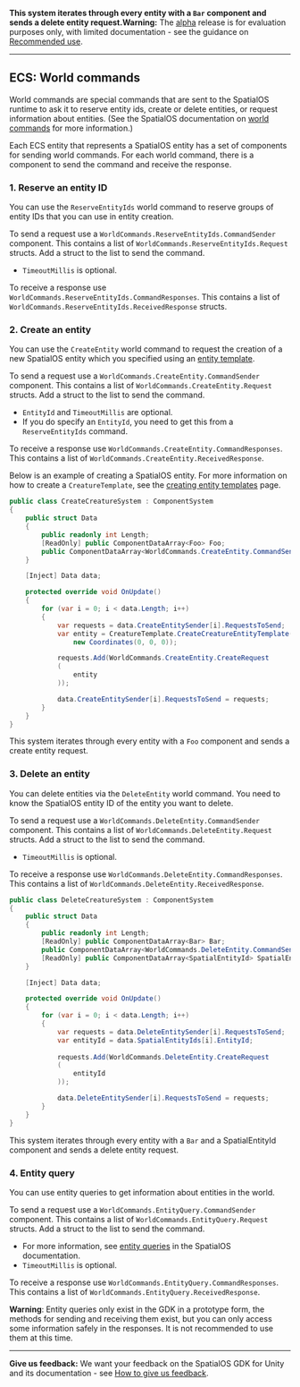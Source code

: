 **This system iterates through every entity with a `Bar` component and sends a delete entity request.Warning:** The [alpha](https://docs.improbable.io/reference/latest/shared/release-policy#maturity-stages) release is for evaluation purposes only, with limited documentation - see the guidance on [Recommended use](../../../README.md#recommended-use).

-----


## ECS: World commands

World commands are special commands that are sent to the SpatialOS runtime to ask it to reserve entity ids, create or delete entities, or request information about entities. (See the SpatialOS documentation on [world commands](https://docs.improbable.io/reference/latest/shared/design/commands#world-commands) for more information.) 

Each ECS entity that represents a SpatialOS entity has a set of components for sending world commands. For each world command, there is a component to send the command and receive the response. 

### 1. Reserve an entity ID

You can use the `ReserveEntityIds` world command to reserve groups of entity IDs that you can use in entity creation.

To send a request use a `WorldCommands.ReserveEntityIds.CommandSender` component. This contains a list of `WorldCommands.ReserveEntityIds.Request` structs. Add a struct to the list to send the command.

- `TimeoutMillis` is optional.

To receive a response use `WorldCommands.ReserveEntityIds.CommandResponses`. This contains a list of `WorldCommands.ReserveEntityIds.ReceivedResponse` structs.

### 2. Create an entity

You can use the `CreateEntity` world command to request the creation of a new SpatialOS entity which you specified using an [entity template](../entity-templates.md).

To send a request use a `WorldCommands.CreateEntity.CommandSender` component. This contains a list of `WorldCommands.CreateEntity.Request` structs. Add a struct to the list to send the command.

- `EntityId` and `TimeoutMillis` are optional.
- If you do specify an `EntityId`, you need to get this from a `ReserveEntityIds` command.

To receive a response use `WorldCommands.CreateEntity.CommandResponses`. This contains a list of `WorldCommands.CreateEntity.ReceivedResponse`.

Below is an example of creating a SpatialOS entity. For more information on how to create a `CreatureTemplate`, see the [creating entity templates](../creating-entities.md) page. 

```csharp
public class CreateCreatureSystem : ComponentSystem
{
    public struct Data
    {
        public readonly int Length;
        [ReadOnly] public ComponentDataArray<Foo> Foo;
        public ComponentDataArray<WorldCommands.CreateEntity.CommandSender> CreateEntitySender;
    }

    [Inject] Data data;

    protected override void OnUpdate()
    {
        for (var i = 0; i < data.Length; i++)
        {
            var requests = data.CreateEntitySender[i].RequestsToSend;
            var entity = CreatureTemplate.CreateCreatureEntityTemplate(
                new Coordinates(0, 0, 0));

            requests.Add(WorldCommands.CreateEntity.CreateRequest
            (
                entity
            ));

            data.CreateEntitySender[i].RequestsToSend = requests;
        }
    }
}
```

This system iterates through every entity with a `Foo` component and sends a create entity request.

### 3.  Delete an entity

You can delete entities via the `DeleteEntity` world command. You need to know the SpatialOS entity ID of the entity you want to delete.

To send a request use a `WorldCommands.DeleteEntity.CommandSender` component. This contains a list of `WorldCommands.DeleteEntity.Request` structs. Add a struct to the list to send the command.

- `TimeoutMillis` is optional.

To receive a response use `WorldCommands.DeleteEntity.CommandResponses`. This contains a list of `WorldCommands.DeleteEntity.ReceivedResponse`.

```csharp
public class DeleteCreatureSystem : ComponentSystem
{
    public struct Data
    {
        public readonly int Length;
        [ReadOnly] public ComponentDataArray<Bar> Bar;
        public ComponentDataArray<WorldCommands.DeleteEntity.CommandSender> DeleteEntitySender;
        [ReadOnly] public ComponentDataArray<SpatialEntityId> SpatialEntityIds;
    }

    [Inject] Data data;

    protected override void OnUpdate()
    {
        for (var i = 0; i < data.Length; i++)
        {
            var requests = data.DeleteEntitySender[i].RequestsToSend;
            var entityId = data.SpatialEntityIds[i].EntityId;
        	
            requests.Add(WorldCommands.DeleteEntity.CreateRequest
            (
                entityId
            ));

            data.DeleteEntitySender[i].RequestsToSend = requests;
        }
    }
}
```

This system iterates through every entity with a `Bar` and a SpatialEntityId component and sends a delete entity request.

### 4. Entity query

You can use entity queries to get information about entities in the world. 

To send a request use a `WorldCommands.EntityQuery.CommandSender` component. This contains a list of `WorldCommands.EntityQuery.Request` structs. Add a struct to the list to send the command.

- For more information, see [entity queries](https://docs.improbable.io/reference/latest/shared/glossary#queries) in the SpatialOS documentation.
- `TimeoutMillis` is optional.

To receive a response use `WorldCommands.EntityQuery.CommandResponses`. This contains a list of `WorldCommands.EntityQuery.ReceivedResponse`.

**Warning**: Entity queries only exist in the GDK in a prototype form, the methods for sending and receiving them exist, but you can only access some information  safely in the responses. It is not recommended to use them at this time.

------

**Give us feedback:** We want your feedback on the SpatialOS GDK for Unity and its documentation  - see [How to give us feedback](../../README.md#give-us-feedback).
